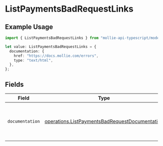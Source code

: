 # ListPaymentsBadRequestLinks

## Example Usage

```typescript
import { ListPaymentsBadRequestLinks } from "mollie-api-typescript/models/operations";

let value: ListPaymentsBadRequestLinks = {
  documentation: {
    href: "https://docs.mollie.com/errors",
    type: "text/html",
  },
};
```

## Fields

| Field                                                                                                            | Type                                                                                                             | Required                                                                                                         | Description                                                                                                      |
| ---------------------------------------------------------------------------------------------------------------- | ---------------------------------------------------------------------------------------------------------------- | ---------------------------------------------------------------------------------------------------------------- | ---------------------------------------------------------------------------------------------------------------- |
| `documentation`                                                                                                  | [operations.ListPaymentsBadRequestDocumentation](../../models/operations/listpaymentsbadrequestdocumentation.md) | :heavy_check_mark:                                                                                               | The URL to the generic Mollie API error handling guide.                                                          |